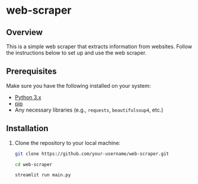 # web-scraper

## Overview
This is a simple web scraper that extracts information from websites. Follow the instructions below to set up and use the web scraper.

## Prerequisites
Make sure you have the following installed on your system:
- [Python 3.x](https://www.python.org/)
- [pip](https://pip.pypa.io/en/stable/)
- Any necessary libraries (e.g., `requests`, `beautifulsoup4`, etc.)

## Installation

1. Clone the repository to your local machine:
   ```bash
   git clone https://github.com/your-username/web-scraper.git
   
   cd web-scraper

   streamlit run main.py